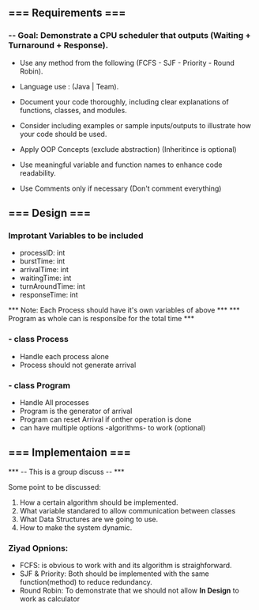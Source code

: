 ## **=== Requirements ===**

### -- Goal: Demonstrate a CPU scheduler that outputs (Waiting + Turnaround + Response).
- Use any method from the following (FCFS - SJF - Priority - Round Robin).
- Language use : (Java | Team).
- Document your code thoroughly, including clear explanations of functions, classes, and modules.
- Consider including examples or sample inputs/outputs to illustrate how your code should be used.

- Apply OOP Concepts (exclude abstraction) (Inheritince is optional)
- Use meaningful variable and function names to enhance code readability.
- Use Comments only if necessary (Don't comment everything)

## === Design ===

### Improtant Variables to be included
- processID: int
- burstTime: int
- arrivalTime: int
- waitingTime: int
- turnAroundTime: int
- responseTime: int

*** Note: Each Process should have it's own variables of above ***
*** Program as whole can is responsibe for the total time ***

### - class Process
- Handle each process alone
- Process should not generate arrival

### - class Program
- Handle All processes
- Program is the generator of arrival
- Program can reset Arrival if onther operation is done
- can have multiple options -algorithms- to work (optional)

## === Implementaion ===

*** -- This is a group discuss -- ***

Some point to be discussed: 
1. How a certain algorithm should be implemented.
2. What variable standared to allow communication between classes
3. What Data Structures are we going to use.
4. How to make the system dynamic.

### Ziyad Opnions:
- FCFS: is obvious to work with and its algorithm is straighforward.
- SJF & Priority: Both should be implemented with the same function(method) to reduce redundancy.
- Round Robin: To demonstrate that we should not allow **In Design** to work as calculator